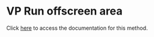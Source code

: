 <!---->
# VP Run offscreen area

Click [here](https://developer.4d.com/docs/20/ViewPro/method-list#vp-run-offscreen-area) to access the documentation for this method.


